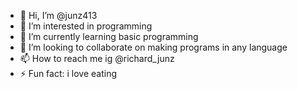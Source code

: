- 👋 Hi, I’m @junz413
- 👀 I’m interested in programming
- 🌱 I’m currently learning basic programming
- 💞️ I’m looking to collaborate on making programs in any language
- 📫 How to reach me ig @richard_junz
- ⚡ Fun fact: i love eating

<!---
junz413/junz413 is a ✨ special ✨ repository because its `README.md` (this file) appears on your GitHub profile.
You can click the Preview link to take a look at your changes.
--->
